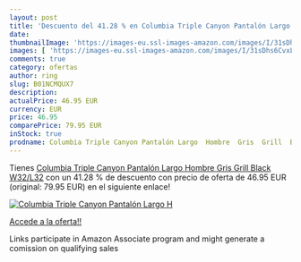 ```yaml
---
layout: post
title: 'Descuento del 41.28 % en Columbia Triple Canyon Pantalón Largo  H'
date: 
thumbnailImage: 'https://images-eu.ssl-images-amazon.com/images/I/31sDhs6CvxL._SL200_.jpg'
images: [ 'https://images-eu.ssl-images-amazon.com/images/I/31sDhs6CvxL._SL200_.jpg' ]
comments: true
category: ofertas
author: ring
slug: B01NCMQUX7
description:
actualPrice: 46.95 EUR
currency: EUR
price: 46.95
comparePrice: 79.95 EUR
inStock: true
prodname: Columbia Triple Canyon Pantalón Largo  Hombre  Gris  Grill  Black   W32/L32
---
```


Tienes [Columbia Triple Canyon Pantalón Largo  Hombre  Gris  Grill  Black   W32/L32](https://www.amazon.es/dp/B01NCMQUX7/?tag=tolees-21) con un 41.28 % de descuento con precio de oferta de 46.95 EUR (original: 79.95 EUR) en el siguiente enlace!

[![Columbia Triple Canyon Pantalón Largo  H](https://images-eu.ssl-images-amazon.com/images/I/31sDhs6CvxL._SL200_.jpg)](https://www.amazon.es/dp/B01NCMQUX7/?tag=tolees-21)

[Accede a la oferta!!](https://www.amazon.es/dp/B01NCMQUX7/?tag=tolees-21)

Links participate in Amazon Associate program and might generate a comission on qualifying sales


